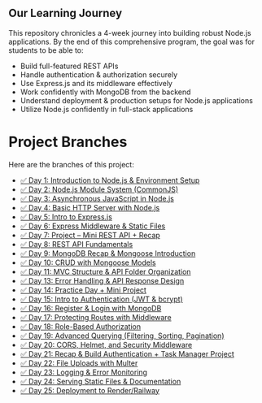 ## Our Learning Journey

This repository chronicles a 4-week journey into building robust Node.js applications. By the end of this comprehensive program, the goal was for students to be able to:

- Build full-featured REST APIs
- Handle authentication & authorization securely
- Use Express.js and its middleware effectively
- Work confidently with MongoDB from the backend
- Understand deployment & production setups for Node.js applications
- Utilize Node.js confidently in full-stack applications


# Project Branches

Here are the branches of this project:

- [✅ Day 1: Introduction to Node.js & Environment Setup](https://github.com/NO-Alim/Node_js/tree/Day-one)
- [✅ Day 2: Node.js Module System (CommonJS)](https://github.com/NO-Alim/Node_js/tree/Day-two)
- [✅ Day 3: Asynchronous JavaScript in Node.js](https://github.com/NO-Alim/Node_js/tree/Day-three)
- [✅ Day 4: Basic HTTP Server with Node.js](https://github.com/NO-Alim/Node_js/tree/Day-Four)
- [✅ Day 5: Intro to Express.js](https://github.com/NO-Alim/Node_js/tree/Day-Five)
- [✅ Day 6: Express Middleware & Static Files](https://github.com/NO-Alim/Node_js/tree/Day-Six)
- [✅ Day 7: Project – Mini REST API + Recap](https://github.com/NO-Alim/Node_js/tree/Day-Seven)
- [✅ Day 8: REST API Fundamentals](https://github.com/NO-Alim/Node_js/tree/Day-Eight)
- [✅ Day 9: MongoDB Recap & Mongoose Introduction](https://github.com/NO-Alim/Node_js/tree/Day-Nine)
- [✅ Day 10: CRUD with Mongoose Models](https://github.com/NO-Alim/Node_js/tree/Day-Ten)
- [✅ Day 11: MVC Structure & API Folder Organization](https://github.com/NO-Alim/Node_js/tree/Day-Eleven)
- [✅ Day 13: Error Handling & API Response Design](https://github.com/NO-Alim/Node_js/tree/Day-Thirteen)
- [✅ Day 14: Practice Day + Mini Project](https://github.com/NO-Alim/Node_js/tree/Day-Forteen)
- [✅ Day 15: Intro to Authentication (JWT & bcrypt)](https://github.com/NO-Alim/Node_js/tree/Day-Fifteen)
- [✅ Day 16: Register & Login with MongoDB](https://github.com/NO-Alim/Node_js/tree/Day-Sixteen)
- [✅ Day 17: Protecting Routes with Middleware](https://github.com/NO-Alim/Node_js/tree/Day-Seventeen)
- [✅ Day 18: Role-Based Authorization](https://github.com/NO-Alim/Node_js/tree/Day-Eighteen)
- [✅ Day 19: Advanced Querying (Filtering, Sorting, Pagination)](https://github.com/NO-Alim/Node_js/tree/Day-Nineteen)
- [✅ Day 20: CORS, Helmet, and Security Middleware](https://github.com/NO-Alim/Node_js/tree/Day-twenty)
- [✅ Day 21: Recap & Build Authentication + Task Manager Project](https://github.com/NO-Alim/Node_js/tree/Day-Twenty-one)
- [✅ Day 22: File Uploads with Multer](https://github.com/NO-Alim/Node_js/tree/Day-twenty-two)
- [✅ Day 23: Logging & Error Monitoring](https://github.com/NO-Alim/Node_js/tree/Day-twenty-three)
- [✅ Day 24: Serving Static Files & Documentation](https://github.com/NO-Alim/Node_js/tree/Day-twenty-four)
- [✅ Day 25: Deployment to Render/Railway](https://github.com/NO-Alim/Node_js/tree/Day-twenty-five)

